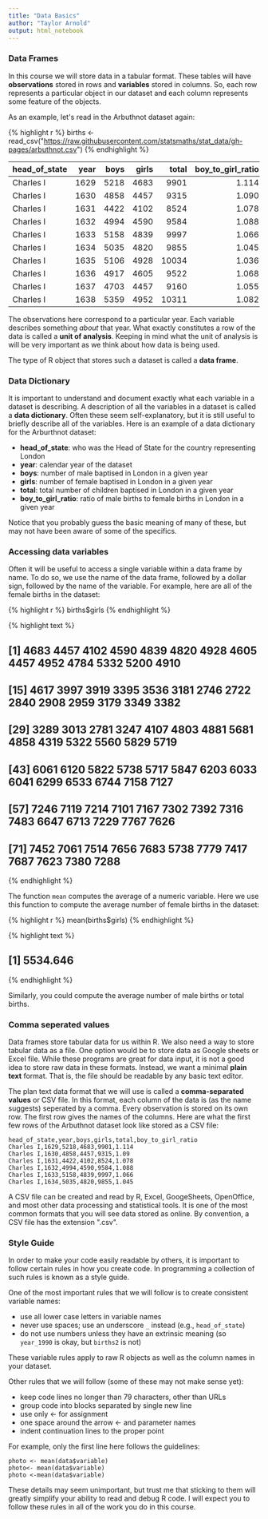 ```yaml
---
title: "Data Basics"
author: "Taylor Arnold"
output: html_notebook
---
```






### Data Frames

In this course we will store data in a tabular format.
These tables will have **observations** stored in rows and
**variables** stored in columns. So, each row represents a
particular object in our dataset and each column represents
some feature of the objects.

As an example, let's read in the Arbuthnot dataset again:


{% highlight r %}
births <- read_csv("https://raw.githubusercontent.com/statsmaths/stat_data/gh-pages/arbuthnot.csv")
{% endhighlight %}
<table class="table table-striped table-hover table-condensed" style="margin-left: auto; margin-right: auto;">
<thead><tr>
<th style="text-align:left;"> head_of_state </th>
   <th style="text-align:right;"> year </th>
   <th style="text-align:right;"> boys </th>
   <th style="text-align:right;"> girls </th>
   <th style="text-align:right;"> total </th>
   <th style="text-align:right;"> boy_to_girl_ratio </th>
  </tr></thead>
<tbody>
<tr>
<td style="text-align:left;"> Charles I </td>
   <td style="text-align:right;"> 1629 </td>
   <td style="text-align:right;"> 5218 </td>
   <td style="text-align:right;"> 4683 </td>
   <td style="text-align:right;"> 9901 </td>
   <td style="text-align:right;"> 1.114 </td>
  </tr>
<tr>
<td style="text-align:left;"> Charles I </td>
   <td style="text-align:right;"> 1630 </td>
   <td style="text-align:right;"> 4858 </td>
   <td style="text-align:right;"> 4457 </td>
   <td style="text-align:right;"> 9315 </td>
   <td style="text-align:right;"> 1.090 </td>
  </tr>
<tr>
<td style="text-align:left;"> Charles I </td>
   <td style="text-align:right;"> 1631 </td>
   <td style="text-align:right;"> 4422 </td>
   <td style="text-align:right;"> 4102 </td>
   <td style="text-align:right;"> 8524 </td>
   <td style="text-align:right;"> 1.078 </td>
  </tr>
<tr>
<td style="text-align:left;"> Charles I </td>
   <td style="text-align:right;"> 1632 </td>
   <td style="text-align:right;"> 4994 </td>
   <td style="text-align:right;"> 4590 </td>
   <td style="text-align:right;"> 9584 </td>
   <td style="text-align:right;"> 1.088 </td>
  </tr>
<tr>
<td style="text-align:left;"> Charles I </td>
   <td style="text-align:right;"> 1633 </td>
   <td style="text-align:right;"> 5158 </td>
   <td style="text-align:right;"> 4839 </td>
   <td style="text-align:right;"> 9997 </td>
   <td style="text-align:right;"> 1.066 </td>
  </tr>
<tr>
<td style="text-align:left;"> Charles I </td>
   <td style="text-align:right;"> 1634 </td>
   <td style="text-align:right;"> 5035 </td>
   <td style="text-align:right;"> 4820 </td>
   <td style="text-align:right;"> 9855 </td>
   <td style="text-align:right;"> 1.045 </td>
  </tr>
<tr>
<td style="text-align:left;"> Charles I </td>
   <td style="text-align:right;"> 1635 </td>
   <td style="text-align:right;"> 5106 </td>
   <td style="text-align:right;"> 4928 </td>
   <td style="text-align:right;"> 10034 </td>
   <td style="text-align:right;"> 1.036 </td>
  </tr>
<tr>
<td style="text-align:left;"> Charles I </td>
   <td style="text-align:right;"> 1636 </td>
   <td style="text-align:right;"> 4917 </td>
   <td style="text-align:right;"> 4605 </td>
   <td style="text-align:right;"> 9522 </td>
   <td style="text-align:right;"> 1.068 </td>
  </tr>
<tr>
<td style="text-align:left;"> Charles I </td>
   <td style="text-align:right;"> 1637 </td>
   <td style="text-align:right;"> 4703 </td>
   <td style="text-align:right;"> 4457 </td>
   <td style="text-align:right;"> 9160 </td>
   <td style="text-align:right;"> 1.055 </td>
  </tr>
<tr>
<td style="text-align:left;"> Charles I </td>
   <td style="text-align:right;"> 1638 </td>
   <td style="text-align:right;"> 5359 </td>
   <td style="text-align:right;"> 4952 </td>
   <td style="text-align:right;"> 10311 </td>
   <td style="text-align:right;"> 1.082 </td>
  </tr>
</tbody>
</table>

The observations here correspond to a particular year. Each
variable describes something *about* that year. What exactly
constitutes a row of the data is called a **unit of analysis**.
Keeping in mind what the unit of analysis is will be very
important as we think about how data is being used.

The type of R object that stores such a dataset is called a
**data frame**.

### Data Dictionary

It is important to understand and document exactly what each
variable in a dataset is describing. A description of all the
variables in a dataset is called a **data dictionary**. Often
these seem self-explanatory, but it is still useful to briefly
describe all of the variables. Here is an example of a data
dictionary for the Arburthnot dataset:

- **head_of_state**: who was the Head of State for the country
representing London
- **year**: calendar year of the dataset
- **boys**: number of male baptised in London in a given year
- **girls**: number of female baptised in London in a given year
- **total**: total number of children baptised in London in a given year
- **boy_to_girl_ratio**: ratio of male births to female births
in London in a given year

Notice that you probably guess the basic meaning of many of these,
but may not have been aware of some of the specifics.

### Accessing data variables

Often it will be useful to access a single variable within
a data frame by name. To do so, we use the name of the data
frame, followed by a dollar sign, followed by the name of
the variable. For example, here are all of the female births
in the dataset:


{% highlight r %}
births$girls
{% endhighlight %}



{% highlight text %}
##  [1] 4683 4457 4102 4590 4839 4820 4928 4605 4457 4952 4784 5332 5200 4910
## [15] 4617 3997 3919 3395 3536 3181 2746 2722 2840 2908 2959 3179 3349 3382
## [29] 3289 3013 2781 3247 4107 4803 4881 5681 4858 4319 5322 5560 5829 5719
## [43] 6061 6120 5822 5738 5717 5847 6203 6033 6041 6299 6533 6744 7158 7127
## [57] 7246 7119 7214 7101 7167 7302 7392 7316 7483 6647 6713 7229 7767 7626
## [71] 7452 7061 7514 7656 7683 5738 7779 7417 7687 7623 7380 7288
{% endhighlight %}

The function `mean` computes the average of a numeric variable.
Here we use this function to compute the average number of female
births in the dataset:


{% highlight r %}
mean(births$girls)
{% endhighlight %}



{% highlight text %}
## [1] 5534.646
{% endhighlight %}

Similarly, you could compute the average number of male births
or total births.

### Comma seperated values

Data frames store tabular data for us within R. We also need a
way to store tabular data as a file. One option would be to store
data as Google sheets or Excel file. While these programs are
great for data input, it is not a good idea to store raw data in
these formats. Instead, we want a minimal **plain text** format.
That is, the file should be readable by any basic text editor.

The plan text data format that we will use is called a
**comma-separated values** or CSV file. In this format, each
column of the data is (as the name suggests) seperated by a
comma. Every observation is stored on its own row. The first
row gives the names of the columns. Here are what the first few
rows of the Arbuthnot dataset look like stored as a CSV file:

```
head_of_state,year,boys,girls,total,boy_to_girl_ratio
Charles I,1629,5218,4683,9901,1.114
Charles I,1630,4858,4457,9315,1.09
Charles I,1631,4422,4102,8524,1.078
Charles I,1632,4994,4590,9584,1.088
Charles I,1633,5158,4839,9997,1.066
Charles I,1634,5035,4820,9855,1.045
```

A CSV file can be created and read by R, Excel, GoogeSheets,
OpenOffice, and most other data processing and statistical tools.
It is one of the most common formats that you will see data stored
as online. By convention, a CSV file has the extension ".csv".

### Style Guide

In order to make your code easily readable by others, it is
important to follow certain rules in how you create code. In
programming a collection of such rules is known as a style
guide.

One of the most important rules that we will follow is to
create consistent variable names:

- use all lower case letters in variable names
- never use spaces; use an underscore `_` instead (e.g., `head_of_state`)
- do not use numbers unless they have an extrinsic meaning (so `year_1990`
is okay, but `births2` is not)

These variable rules apply to raw R objects as well as the
column names in your dataset.

Other rules that we will follow (some of these may not make sense
yet):

- keep code lines no longer than 79 characters, other than URLs
- group code into blocks separated by single new line
- use only <- for assignment
- one space around the arrow <- and parameter names
- indent continuation lines to the proper point

For example, only the first line here follows the guidelines:

```
photo <- mean(data$variable)
photo<- mean(data$variable)
photo <-mean(data$variable)
```

These details may seem unimportant, but trust me that sticking to
them will greatly simplify your ability to read and debug R code.
I will expect you to follow these rules in all of the work you
do in this course.

